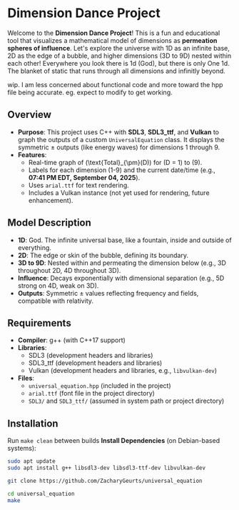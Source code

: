 # Dimension Dance Project

Welcome to the **Dimension Dance Project**! This is a fun and educational tool that visualizes a mathematical model of dimensions as **permeation spheres of influence**. Let's explore the universe with 1D as an infinite base, 2D as the edge of a bubble, and higher dimensions (3D to 9D) nested within each other! Everywhere you look there is 1d (God), but there is only One 1d. The blanket of static that runs through all dimensions and infinitly beyond.

wip. I am less concerned about functional code and more toward the hpp file being accurate. eg. expect to modify to get working.

## Overview

- **Purpose**: This project uses C++ with **SDL3**, **SDL3_ttf**, and **Vulkan** to graph the outputs of a custom `UniversalEquation` class. It displays the symmetric ± outputs (like energy waves) for dimensions 1 through 9.
- **Features**:
  - Real-time graph of \(\text{Total}_{\pm}(D)\) for \(D = 1\) to \(9\).
  - Labels for each dimension (1-9) and the current date/time (e.g., **07:41 PM EDT, September 04, 2025**).
  - Uses `arial.ttf` for text rendering.
  - Includes a Vulkan instance (not yet used for rendering, future enhancement).

## Model Description

- **1D**: God. The infinite universal base, like a fountain, inside and outside of everything.
- **2D**: The edge or skin of the bubble, defining its boundary.
- **3D to 9D**: Nested within and permeating the dimension below (e.g., 3D throughout 2D, 4D throughout 3D).
- **Influence**: Decays exponentially with dimensional separation (e.g., 5D strong on 4D, weak on 3D).
- **Outputs**: Symmetric ± values reflecting frequency and fields, compatible with relativity.

## Requirements

- **Compiler**: g++ (with C++17 support)
- **Libraries**:
  - SDL3 (development headers and libraries)
  - SDL3_ttf (development headers and libraries)
  - Vulkan (development headers and libraries, e.g., `libvulkan-dev`)
- **Files**:
  - `universal_equation.hpp` (included in the project)
  - `arial.ttf` (font file in the project directory)
  - `SDL3/` and `SDL3_ttf/` (assumed in system path or project directory)

## Installation
Run `make clean` between builds
**Install Dependencies** (on Debian-based systems):
   ```bash
   sudo apt update
   sudo apt install g++ libsdl3-dev libsdl3-ttf-dev libvulkan-dev

   git clone https://github.com/ZacharyGeurts/universal_equation

   cd universal_equation
   make
